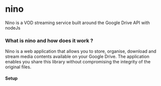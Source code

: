 # nino
Nino is a VOD streaming service built around the Google Drive API with nodeJs

### What is nino and how does it work ?
Nino is a web application that allows you to store, organise, download and stream media contents available on your Google Drive.
The application enables you share this library without compromising the integrity of the original files.

#### Setup

